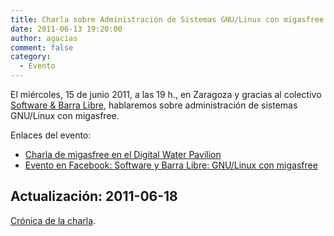 ```yaml
---
title: Charla sobre Administración de Sistemas GNU/Linux con migasfree
date: 2011-06-13 19:20:00
author: agacias
comment: false
category:
  - Evento
---
```


El miércoles, 15 de junio 2011, a las 19 h., en Zaragoza y gracias al colectivo [Software & Barra Libre](http://softwareybarralibre.org/), hablaremos sobre administración de sistemas GNU/Linux con migasfree.

Enlaces del evento:

- [Charla de migasfree en el Digital Water Pavilion](http://www.softwareybarralibre.org/?q=node/52)
- [Evento en Facebook: Software y Barra Libre: GNU/Linux con migasfree](http://www.facebook.com/event.php?eid=136136616464810)

## Actualización: 2011-06-18

[Crónica de la charla](http://zaragozaciudad.net/azlinux/2011/061701-charla-de-migasfree-en-software-y-barra-libre.php).
